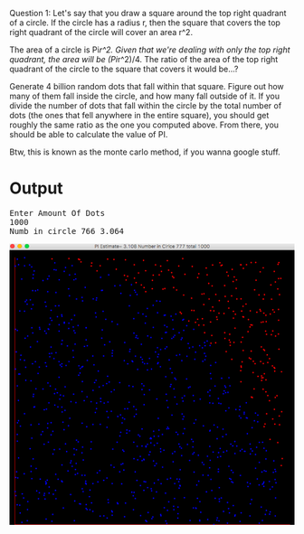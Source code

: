Question 1: Let's say that you draw a square around the top right 
quadrant of a circle. If the circle has a radius r, then the square that 
covers the top right quadrant of the circle will cover an area r^2.

The area of a circle is Pi*r^2. Given that we're dealing with only the top 
right quadrant, the area will be (Pi*r^2)/4. The ratio of the area of 
the top right quadrant of the circle to the square that covers it would 
be...?

Generate 4 billion random dots that fall within that square. Figure out 
how many of them fall inside the circle, and how many fall outside of it. 
If you divide the number of dots that fall within the circle by the total 
number of dots (the ones that fell anywhere in the entire square), you 
should get roughly the same ratio as the one you computed above. From 
there, you should be able to calculate the value of PI.

Btw, this is known as the monte carlo method, if you wanna google stuff.


# Output
<pre>
Enter Amount Of Dots
1000
Numb in circle 766 3.064
</pre>
![alt tab](https://github.com/SamuelWitke/CISC-3150/blob/master/Homework5/image.png)

